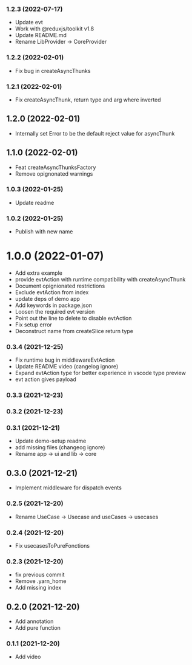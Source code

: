 ### **1.2.3** (2022-07-17)  
  
- Update evt  
- Work with @reduxjs/toolkit v1.8  
- Update README.md  
- Rename LibProvider -> CoreProvider    
  
### **1.2.2** (2022-02-01)  
  
- Fix bug in createAsyncThunks    
  
### **1.2.1** (2022-02-01)  
  
- Fix createAsyncThunk, return type and arg where inverted    
  
## **1.2.0** (2022-02-01)  
  
- Internally set Error to be the default reject value for asyncThunk    
  
## **1.1.0** (2022-02-01)  
  
- Feat createAsyncThunksFactory  
- Remove opignonated warnings    
  
### **1.0.3** (2022-01-25)  
  
- Update readme    
  
### **1.0.2** (2022-01-25)  
  
- Publish with new name    
  
# **1.0.0** (2022-01-07)  
  
- Add extra example  
- provide evtAction with runtime compatibility with createAsyncThunk  
- Document opignionated restrictions  
- Exclude evtAction from index  
- update deps of demo app  
- Add keywords in package.json  
- Loosen the required evt version  
- Point out the line to delete to disable evtAction  
- Fix setup error  
- Deconstruct name from createSlice return type    
  
### **0.3.4** (2021-12-25)  
  
- Fix runtime bug in middlewareEvtAction  
- Update README video (cangelog ignore)  
- Expand evtAction type for better experience in vscode type preview  
- evt action gives payload    
  
### **0.3.3** (2021-12-23)  
  
  
  
### **0.3.2** (2021-12-23)  
  
  
  
### **0.3.1** (2021-12-21)  
  
- Update demo-setup readme  
- add missing files (changeog ignore)  
- Rename app -> ui and lib -> core    
  
## **0.3.0** (2021-12-21)  
  
- Implement middleware for dispatch events    
  
### **0.2.5** (2021-12-20)  
  
- Rename UseCase -> Usecase and useCases -> usecases    
  
### **0.2.4** (2021-12-20)  
  
- Fix usecasesToPureFonctions    
  
### **0.2.3** (2021-12-20)  
  
- fix previous commit  
- Remove .yarn_home  
- Add missing index    
  
## **0.2.0** (2021-12-20)  
  
- Add annotation  
- Add pure function    
  
### **0.1.1** (2021-12-20)  
  
- Add video    
  
